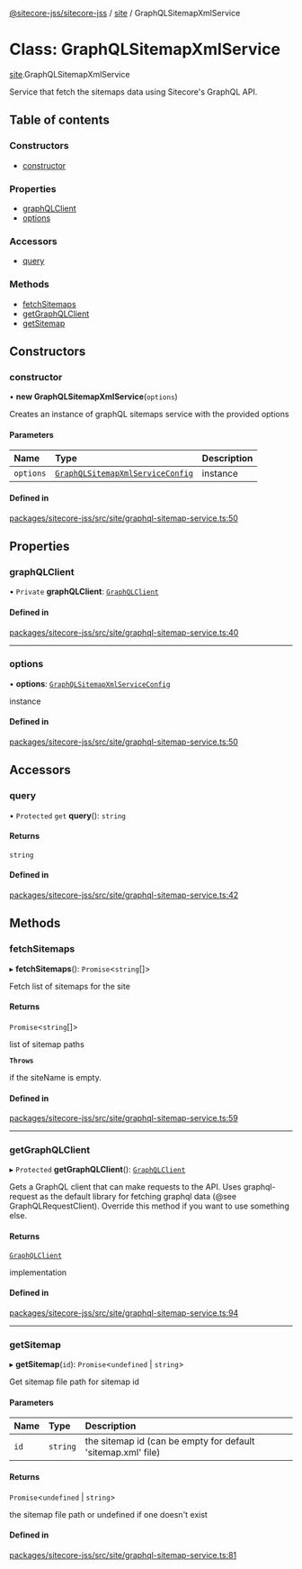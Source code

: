 [@sitecore-jss/sitecore-jss](../README.md) / [site](../modules/site.md) / GraphQLSitemapXmlService

# Class: GraphQLSitemapXmlService

[site](../modules/site.md).GraphQLSitemapXmlService

Service that fetch the sitemaps data using Sitecore's GraphQL API.

## Table of contents

### Constructors

- [constructor](site.GraphQLSitemapXmlService.md#constructor)

### Properties

- [graphQLClient](site.GraphQLSitemapXmlService.md#graphqlclient)
- [options](site.GraphQLSitemapXmlService.md#options)

### Accessors

- [query](site.GraphQLSitemapXmlService.md#query)

### Methods

- [fetchSitemaps](site.GraphQLSitemapXmlService.md#fetchsitemaps)
- [getGraphQLClient](site.GraphQLSitemapXmlService.md#getgraphqlclient)
- [getSitemap](site.GraphQLSitemapXmlService.md#getsitemap)

## Constructors

### constructor

• **new GraphQLSitemapXmlService**(`options`)

Creates an instance of graphQL sitemaps service with the provided options

#### Parameters

| Name | Type | Description |
| :------ | :------ | :------ |
| `options` | [`GraphQLSitemapXmlServiceConfig`](../modules/site.md#graphqlsitemapxmlserviceconfig) | instance |

#### Defined in

[packages/sitecore-jss/src/site/graphql-sitemap-service.ts:50](https://github.com/Sitecore/jss/blob/2e745958e/packages/sitecore-jss/src/site/graphql-sitemap-service.ts#L50)

## Properties

### graphQLClient

• `Private` **graphQLClient**: [`GraphQLClient`](../interfaces/index.GraphQLClient.md)

#### Defined in

[packages/sitecore-jss/src/site/graphql-sitemap-service.ts:40](https://github.com/Sitecore/jss/blob/2e745958e/packages/sitecore-jss/src/site/graphql-sitemap-service.ts#L40)

___

### options

• **options**: [`GraphQLSitemapXmlServiceConfig`](../modules/site.md#graphqlsitemapxmlserviceconfig)

instance

#### Defined in

[packages/sitecore-jss/src/site/graphql-sitemap-service.ts:50](https://github.com/Sitecore/jss/blob/2e745958e/packages/sitecore-jss/src/site/graphql-sitemap-service.ts#L50)

## Accessors

### query

• `Protected` `get` **query**(): `string`

#### Returns

`string`

#### Defined in

[packages/sitecore-jss/src/site/graphql-sitemap-service.ts:42](https://github.com/Sitecore/jss/blob/2e745958e/packages/sitecore-jss/src/site/graphql-sitemap-service.ts#L42)

## Methods

### fetchSitemaps

▸ **fetchSitemaps**(): `Promise`\<`string`[]\>

Fetch list of sitemaps for the site

#### Returns

`Promise`\<`string`[]\>

list of sitemap paths

**`Throws`**

if the siteName is empty.

#### Defined in

[packages/sitecore-jss/src/site/graphql-sitemap-service.ts:59](https://github.com/Sitecore/jss/blob/2e745958e/packages/sitecore-jss/src/site/graphql-sitemap-service.ts#L59)

___

### getGraphQLClient

▸ `Protected` **getGraphQLClient**(): [`GraphQLClient`](../interfaces/index.GraphQLClient.md)

Gets a GraphQL client that can make requests to the API. Uses graphql-request as the default
library for fetching graphql data (@see GraphQLRequestClient). Override this method if you
want to use something else.

#### Returns

[`GraphQLClient`](../interfaces/index.GraphQLClient.md)

implementation

#### Defined in

[packages/sitecore-jss/src/site/graphql-sitemap-service.ts:94](https://github.com/Sitecore/jss/blob/2e745958e/packages/sitecore-jss/src/site/graphql-sitemap-service.ts#L94)

___

### getSitemap

▸ **getSitemap**(`id`): `Promise`\<`undefined` \| `string`\>

Get sitemap file path for sitemap id

#### Parameters

| Name | Type | Description |
| :------ | :------ | :------ |
| `id` | `string` | the sitemap id (can be empty for default 'sitemap.xml' file) |

#### Returns

`Promise`\<`undefined` \| `string`\>

the sitemap file path or undefined if one doesn't exist

#### Defined in

[packages/sitecore-jss/src/site/graphql-sitemap-service.ts:81](https://github.com/Sitecore/jss/blob/2e745958e/packages/sitecore-jss/src/site/graphql-sitemap-service.ts#L81)
